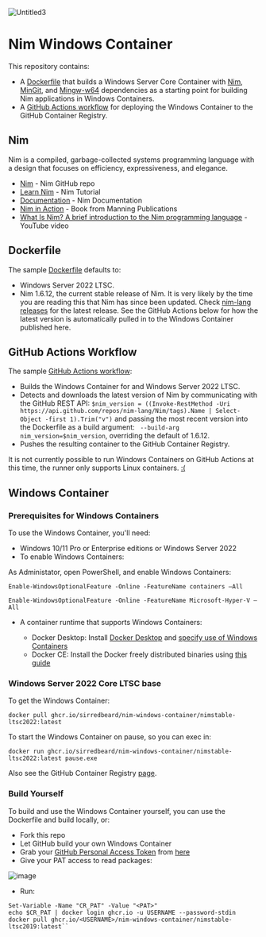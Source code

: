 ![Untitled3](https://user-images.githubusercontent.com/33820650/135938247-73d13189-29bd-4da0-a914-732b9145dce8.png)

# Nim Windows Container

This repository contains:

* A [Dockerfile](https://github.com/sirredbeard/nim-windows-container/blob/main/Dockerfile) that builds a Windows Server Core Container with [Nim](https://nim-lang.org/), [MinGit](https://github.com/git-for-windows/git/wiki/MinGit), and [Mingw-w64](https://www.mingw-w64.org/) dependencies as a starting point for building Nim applications in Windows Containers.
* A [GitHub Actions workflow](https://github.com/sirredbeard/nim-windows-container/blob/main/.github/workflows/stable.yml) for deploying the Windows Container to the GitHub Container Registry.

## Nim

Nim is a compiled, garbage-collected systems programming language with a design that focuses on efficiency, expressiveness, and elegance.

* [Nim](https://github.com/nim-lang/Nim) - Nim GitHub repo
* [Learn Nim](https://nim-lang.org/learn.html) - Nim Tutorial
* [Documentation](https://nim-lang.org/documentation.html) - Nim Documentation
* [Nim in Action](https://www.manning.com/books/nim-in-action) - Book from Manning Publications
* [What Is Nim? A brief introduction to the Nim programming language](https://www.youtube.com/watch?v=nKTLsUF9oyU) - YouTube video

## Dockerfile

The sample [Dockerfile](https://github.com/sirredbeard/nim-windows-container/blob/main/Dockerfile) defaults to:

* Windows Server 2022 LTSC.
* Nim 1.6.12, the current stable release of Nim. It is very likely by the time you are reading this that Nim has since been updated. Check [nim-lang releases](https://github.com/nim-lang/Nim/releases) for the latest release. See the GitHub Actions below for how the latest version is automatically pulled in to the Windows Container published here.

## GitHub Actions Workflow

The sample [GitHub Actions workflow](https://github.com/sirredbeard/nim-windows-container/blob/main/.github/workflows/stable.yml):

* Builds the Windows Container for and Windows Server 2022 LTSC. 
* Detects and downloads the latest version of Nim by communicating with the GitHub REST API: ` $nim_version = ((Invoke-RestMethod -Uri https://api.github.com/repos/nim-lang/Nim/tags).Name | Select-Object -first 1).Trim("v") ` and passing the most recent version into the Dockerfile as a build argument: `
--build-arg nim_version=$nim_version`, overriding the default of 1.6.12.
* Pushes the resulting container to the GitHub Container Registry.

It is not currently possible to run Windows Containers on GitHub Actions at this time, the runner only supports Linux containers. [:(](https://github.com/actions/runner/issues/1402)

## Windows Container

### Prerequisites for Windows Containers

To use the Windows Container, you'll need:

* Windows 10/11 Pro or Enterprise editions or Windows Server 2022
* To enable Windows Containers:

As Administator, open PowerShell, and enable Windows Containers:

`Enable-WindowsOptionalFeature -Online -FeatureName containers –All`

`Enable-WindowsOptionalFeature -Online -FeatureName Microsoft-Hyper-V –All`

* A container runtime that supports Windows Containers:

    * Docker Desktop: Install [Docker Desktop](https://docs.docker.com/desktop/) and [specify use of Windows Containers](https://learn.microsoft.com/en-us/virtualization/windowscontainers/quick-start/set-up-environment?tabs=dockerce#windows-10-and-11-1)
    * Docker CE: Install the Docker freely distributed binaries using [this guide](https://boxofcables.dev/a-lightweight-windows-container-dev-environment/)


### Windows Server 2022 Core LTSC base

To get the Windows Container:

`docker pull ghcr.io/sirredbeard/nim-windows-container/nimstable-ltsc2022:latest`

To start the Windows Container on pause, so you can exec in:

`docker run ghcr.io/sirredbeard/nim-windows-container/nimstable-ltsc2022:latest pause.exe`

Also see the GitHub Container Registry [page](https://github.com/sirredbeard/nim-windows-container/pkgs/container/nim-windows-container%2Fnimstable-ltsc2022).

### Build Yourself 

To build and use the Windows Container yourself, you can use the Dockerfile and build locally, or:

* Fork this repo
* Let GitHub build your own Windows Container
* Grab your [GitHub Personal Access Token](https://docs.github.com/en/authentication/keeping-your-account-and-data-secure/creating-a-personal-access-token) from [here](https://github.com/settings/tokens)
* Give your PAT access to read packages:

![image](https://user-images.githubusercontent.com/33820650/135933784-450c5f7f-972e-472e-ab87-7e72532803b7.png)
* Run:
```
Set-Variable -Name "CR_PAT" -Value "<PAT>"
echo $CR_PAT | docker login ghcr.io -u USERNAME --password-stdin
docker pull ghcr.io/<USERNAME>/nim-windows-container/nimstable-ltsc2019:latest``
